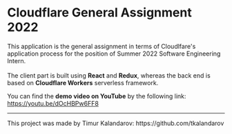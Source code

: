# Cloudflare General Assignment 2022

This application is the general assignment in terms of Cloudlfare's application process for the position of Summer 2022 Software Engineering Intern. 
<br/><br/>
The client part is built using <b>React</b> and <b>Redux</b>, whereas the back end is based on <b>Cloudflare Workers</b> serverless framework. 

You can find the <b>demo video on YouTube</b> by the following link:
https://youtu.be/dOcHBPw6FF8

<hr/>
This project was made by Timur Kalandarov:
https://github.com/tkalandarov
